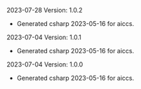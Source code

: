 2023-07-28 Version: 1.0.2
- Generated csharp 2023-05-16 for aiccs.

2023-07-04 Version: 1.0.1
- Generated csharp 2023-05-16 for aiccs.

2023-07-04 Version: 1.0.0
- Generated csharp 2023-05-16 for aiccs.

